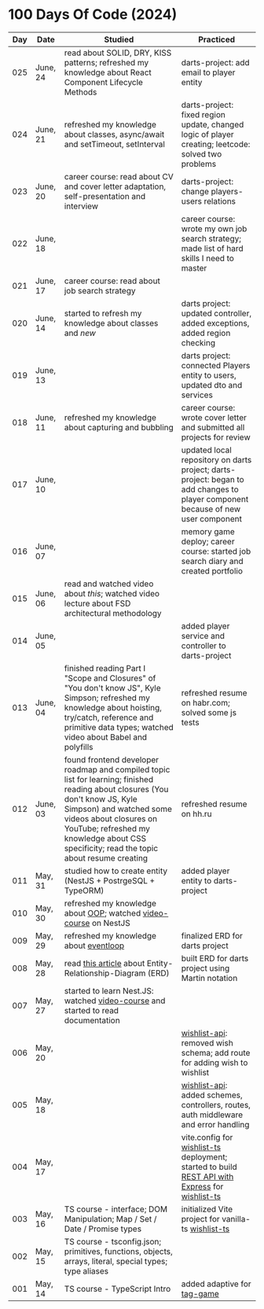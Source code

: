 # 100 Days Of Code (2024)

| Day | Date | Studied | Practiced |
| --- | --- | --- | --- |
| 025 | June, 24 | read about SOLID, DRY, KISS patterns; refreshed my knowledge about React Component Lifecycle Methods | darts-project: add email to player entity |
| 024 | June, 21 |refreshed my knowledge about classes, async/await and setTimeout, setInterval | darts-project: fixed region update, changed logic of player creating; leetcode: solved two problems |
| 023 | June, 20 | career course: read about CV and cover letter adaptation, self-presentation and interview | darts-project: change players-users relations |
| 022 | June, 18 |  | career course: wrote my own job search strategy; made list of hard skills I need to master |
| 021 | June, 17 | career course: read about job search strategy |  |
| 020 | June, 14 | started to refresh my knowledge about classes and *new* | darts project: updated controller, added exceptions, added region checking |
| 019 | June, 13 |  | darts project: connected Players entity to users, updated dto and services |
| 018 | June, 11 | refreshed my knowledge about capturing and bubbling | career course: wrote cover letter and submitted all projects for review |
| 017 | June, 10 |  | updated local repository on darts project; darts-project: began to add changes to player component because of new user component |
| 016 | June, 07 |  | memory game deploy; career course: started job search diary and created portfolio |
| 015 | June, 06 | read and watched video about *this*; watched video lecture about FSD architectural methodology |  |
| 014 | June, 05 |  | added player service and controller to darts-project |
| 013 | June, 04 | finished reading Part I "Scope and Closures" of "You don't know JS", Kyle Simpson; refreshed my knowledge about hoisting, try/catch, reference and primitive data types; watched video about Babel and polyfills | refreshed resume on habr.com; solved some js tests |
| 012 | June, 03 | found frontend developer roadmap and compiled topic list for learning; finished reading about closures (You don't know JS, Kyle Simpson) and watched some videos about closures on YouTube; refreshed my knowledge about CSS specificity; read the topic about resume creating | refreshed resume on hh.ru |
| 011 | May, 31 | studied how to create entity (NestJS + PostrgeSQL + TypeORM) | added player entity to darts-project |
| 010 | May, 30 | refreshed my knowledge about [OOP](https://www.youtube.com/watch?v=-6DWwR_R4Xk&ab_channel=UlbiTV); watched [video-course](https://www.youtube.com/watch?v=C5qzO7tsybQ&t=731s&ab_channel=REDGroup) on NestJS |  |
| 009 | May, 29 | refreshed my knowledge about [eventloop](https://www.youtube.com/watch?v=8aGhZQkoFbQ&ab_channel=JSConf) | finalized ERD for darts project |
| 008 | May, 28 | read [this article](https://practicum.yandex.ru/blog/chto-takoe-er-diagramma/) about Entity-Relationship-Diagram (ERD) | built ERD for darts project using Martin notation |
| 007 | May, 27 | started to learn Nest.JS: watched [video-course](https://www.youtube.com/watch?v=C5qzO7tsybQ&ab_channel=REDGroup) and started to read documentation |  |
| 006 | May, 20 |  | [wishlist-api](https://github.com/NatalieKalinkina/wishlist-api): removed wish schema; add route for adding wish to wishlist |
| 005 | May, 18 |  | [wishlist-api](https://github.com/NatalieKalinkina/wishlist-api): added schemes, controllers, routes, auth middleware and error handling |
| 004 | May, 17 |  | vite.config for [wishlist-ts](https://github.com/NatalieKalinkina/wishlist-ts) deployment; started to build [REST API with Express](https://github.com/NatalieKalinkina/wishlist-api) for [wishlist-ts](https://github.com/NatalieKalinkina/wishlist-ts) |
| 003 | May, 16 | TS course - interface; DOM Manipulation; Map / Set / Date / Promise types | initialized Vite project for vanilla-ts [wishlist-ts](https://github.com/NatalieKalinkina/wishlist-ts) |
| 002 | May, 15 | TS course - tsconfig.json; primitives, functions, objects, arrays, literal, special types; type aliases|  |
| 001 | May, 14 | TS course - TypeScript Intro | added adaptive for [tag-game](https://github.com/NatalieKalinkina/tag-game) |


